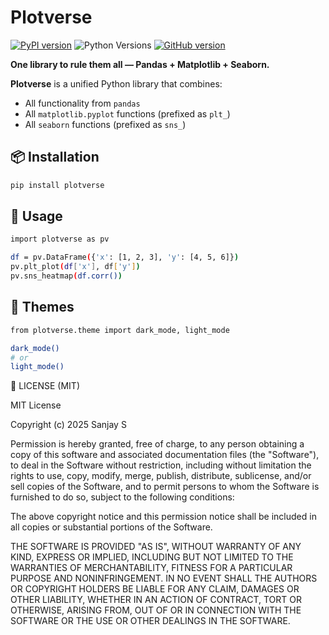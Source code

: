 # Plotverse

  [![PyPI version](https://badge.fury.io/py/plotverse.svg)](https://badge.fury.io/py/plotverse)
  ![Python Versions](https://img.shields.io/pypi/pyversions/plotverse)
  [![GitHub version](https://img.shields.io/github/v/tag/sk-sanju/plotverse?label=version)](https://github.com/sk-sanju/plotverse/releases)

**One library to rule them all — Pandas + Matplotlib + Seaborn.**


**Plotverse** is a unified Python library that combines:

- All functionality from `pandas`
- All `matplotlib.pyplot` functions (prefixed as `plt_`)
- All `seaborn` functions (prefixed as `sns_`)

## 📦 Installation

```bash
pip install plotverse
```
## 🧠 Usage

```bash
import plotverse as pv

df = pv.DataFrame({'x': [1, 2, 3], 'y': [4, 5, 6]})
pv.plt_plot(df['x'], df['y'])
pv.sns_heatmap(df.corr())
```

## 🎨 Themes
```bash
from plotverse.theme import dark_mode, light_mode

dark_mode()
# or
light_mode()
```

📄 LICENSE (MIT)

MIT License

Copyright (c) 2025 Sanjay S

Permission is hereby granted, free of charge, to any person obtaining a copy
of this software and associated documentation files (the "Software"), to deal
in the Software without restriction, including without limitation the rights
to use, copy, modify, merge, publish, distribute, sublicense, and/or sell
copies of the Software, and to permit persons to whom the Software is
furnished to do so, subject to the following conditions:

The above copyright notice and this permission notice shall be included in all
copies or substantial portions of the Software.

THE SOFTWARE IS PROVIDED "AS IS", WITHOUT WARRANTY OF ANY KIND, EXPRESS OR
IMPLIED, INCLUDING BUT NOT LIMITED TO THE WARRANTIES OF MERCHANTABILITY,
FITNESS FOR A PARTICULAR PURPOSE AND NONINFRINGEMENT. IN NO EVENT SHALL THE
AUTHORS OR COPYRIGHT HOLDERS BE LIABLE FOR ANY CLAIM, DAMAGES OR OTHER
LIABILITY, WHETHER IN AN ACTION OF CONTRACT, TORT OR OTHERWISE, ARISING FROM,
OUT OF OR IN CONNECTION WITH THE SOFTWARE OR THE USE OR OTHER DEALINGS IN THE
SOFTWARE.

